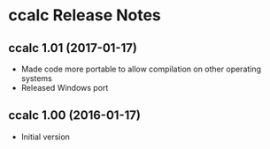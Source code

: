 ccalc Release Notes
===================

ccalc 1.01 (2017-01-17)
-----------------------
* Made code more portable to allow compilation on other operating systems
* Released Windows port

ccalc 1.00 (2016-01-17)
-----------------------
* Initial version
